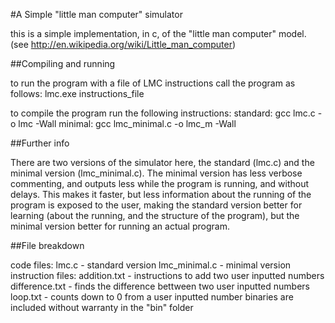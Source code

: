 #A Simple "little man computer" simulator

this is a simple implementation, in c, of the "little man computer" model.
(see http://en.wikipedia.org/wiki/Little_man_computer)

##Compiling and running

to run the program with a file of LMC instructions call the program as follows:
	lmc.exe instructions_file
	
to compile the program run the following instructions:
	standard:
	gcc lmc.c -o lmc -Wall
	minimal:
	gcc lmc_minimal.c -o lmc_m -Wall

##Further info

There are two versions of the simulator here, the standard (lmc.c) and the minimal version (lmc_minimal.c).
The minimal version has less verbose commenting, and outputs less while the program is running, and without delays. This makes it faster, but less information about the running of the program is exposed to the user, making the standard version better for learning (about the running, and the structure of the program), but the minimal version better for running an actual program.


##File breakdown

code files:
	lmc.c - standard version
	lmc_minimal.c - minimal version
instruction files:
	addition.txt - instructions to add two user inputted numbers
	difference.txt - finds the difference bettween two user inputted numbers
	loop.txt - counts down to 0 from a user inputted number
binaries are included without warranty in the "bin" folder
	